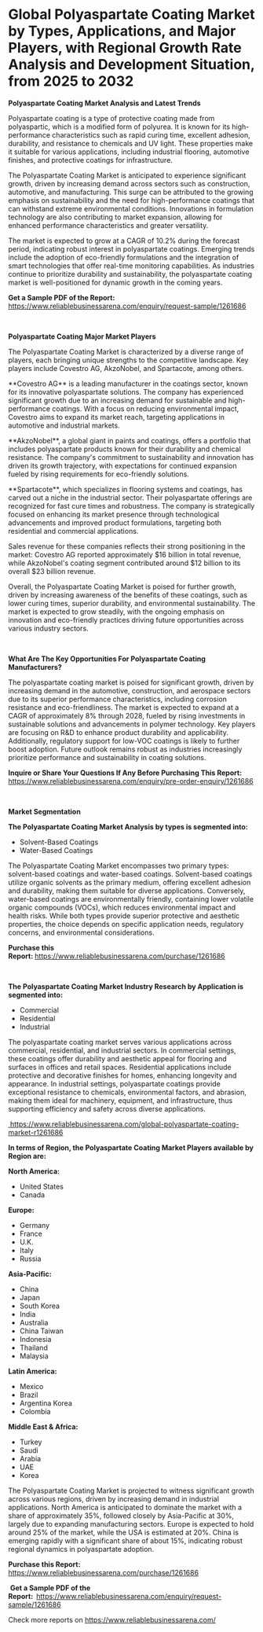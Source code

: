 <p><h1>Global Polyaspartate Coating Market by Types, Applications, and Major Players, with Regional Growth Rate Analysis and Development Situation, from 2025 to 2032</h1></p><p><strong>Polyaspartate Coating Market Analysis and Latest Trends</strong></p>
<p><p>Polyaspartate coating is a type of protective coating made from polyaspartic, which is a modified form of polyurea. It is known for its high-performance characteristics such as rapid curing time, excellent adhesion, durability, and resistance to chemicals and UV light. These properties make it suitable for various applications, including industrial flooring, automotive finishes, and protective coatings for infrastructure.</p><p>The Polyaspartate Coating Market is anticipated to experience significant growth, driven by increasing demand across sectors such as construction, automotive, and manufacturing. This surge can be attributed to the growing emphasis on sustainability and the need for high-performance coatings that can withstand extreme environmental conditions. Innovations in formulation technology are also contributing to market expansion, allowing for enhanced performance characteristics and greater versatility.</p><p>The market is expected to grow at a CAGR of 10.2% during the forecast period, indicating robust interest in polyaspartate coatings. Emerging trends include the adoption of eco-friendly formulations and the integration of smart technologies that offer real-time monitoring capabilities. As industries continue to prioritize durability and sustainability, the polyaspartate coating market is well-positioned for dynamic growth in the coming years.</p></p>
<p><strong>Get a Sample PDF of the Report:&nbsp;</strong> <a href="https://www.reliablebusinessarena.com/enquiry/request-sample/1261686?utm_campaign=1871&utm_medium=2&utm_source=Github&utm_content=ia&utm_term=02022025&utm_id=polyaspartate-coating">https://www.reliablebusinessarena.com/enquiry/request-sample/1261686</a></p>
<p>&nbsp;</p>
<p><strong>Polyaspartate Coating Major Market Players</strong></p>
<p><p>The Polyaspartate Coating Market is characterized by a diverse range of players, each bringing unique strengths to the competitive landscape. Key players include Covestro AG, AkzoNobel, and Spartacote, among others.</p><p>**Covestro AG** is a leading manufacturer in the coatings sector, known for its innovative polyaspartate solutions. The company has experienced significant growth due to an increasing demand for sustainable and high-performance coatings. With a focus on reducing environmental impact, Covestro aims to expand its market reach, targeting applications in automotive and industrial markets. </p><p>**AkzoNobel**, a global giant in paints and coatings, offers a portfolio that includes polyaspartate products known for their durability and chemical resistance. The company's commitment to sustainability and innovation has driven its growth trajectory, with expectations for continued expansion fueled by rising requirements for eco-friendly solutions.</p><p>**Spartacote**, which specializes in flooring systems and coatings, has carved out a niche in the industrial sector. Their polyaspartate offerings are recognized for fast cure times and robustness. The company is strategically focused on enhancing its market presence through technological advancements and improved product formulations, targeting both residential and commercial applications.</p><p>Sales revenue for these companies reflects their strong positioning in the market: Covestro AG reported approximately $16 billion in total revenue, while AkzoNobel's coating segment contributed around $12 billion to its overall $23 billion revenue.</p><p>Overall, the Polyaspartate Coating Market is poised for further growth, driven by increasing awareness of the benefits of these coatings, such as lower curing times, superior durability, and environmental sustainability. The market is expected to grow steadily, with the ongoing emphasis on innovation and eco-friendly practices driving future opportunities across various industry sectors.</p></p>
<p>&nbsp;</p>
<p><strong>What Are The Key Opportunities For Polyaspartate Coating Manufacturers?</strong></p>
<p><p>The polyaspartate coating market is poised for significant growth, driven by increasing demand in the automotive, construction, and aerospace sectors due to its superior performance characteristics, including corrosion resistance and eco-friendliness. The market is expected to expand at a CAGR of approximately 8% through 2028, fueled by rising investments in sustainable solutions and advancements in polymer technology. Key players are focusing on R&D to enhance product durability and applicability. Additionally, regulatory support for low-VOC coatings is likely to further boost adoption. Future outlook remains robust as industries increasingly prioritize performance and sustainability in coating solutions.</p></p>
<p><strong>Inquire or Share Your Questions If Any Before Purchasing This Report:</strong> <a href="https://www.reliablebusinessarena.com/enquiry/pre-order-enquiry/1261686?utm_campaign=1871&utm_medium=2&utm_source=Github&utm_content=ia&utm_term=02022025&utm_id=polyaspartate-coating">https://www.reliablebusinessarena.com/enquiry/pre-order-enquiry/1261686</a></p>
<p>&nbsp;</p>
<p><strong>Market Segmentation</strong></p>
<p><strong>The Polyaspartate Coating Market Analysis by types is segmented into:</strong></p>
<p><ul><li>Solvent-Based Coatings</li><li>Water-Based Coatings</li></ul></p>
<p><p>The Polyaspartate Coating Market encompasses two primary types: solvent-based coatings and water-based coatings. Solvent-based coatings utilize organic solvents as the primary medium, offering excellent adhesion and durability, making them suitable for diverse applications. Conversely, water-based coatings are environmentally friendly, containing lower volatile organic compounds (VOCs), which reduces environmental impact and health risks. While both types provide superior protective and aesthetic properties, the choice depends on specific application needs, regulatory concerns, and environmental considerations.</p></p>
<p><strong>Purchase this Report:&nbsp;</strong><a href="https://www.reliablebusinessarena.com/purchase/1261686?utm_campaign=1871&utm_medium=2&utm_source=Github&utm_content=ia&utm_term=02022025&utm_id=polyaspartate-coating">https://www.reliablebusinessarena.com/purchase/1261686</a></p>
<p>&nbsp;</p>
<p><strong>The Polyaspartate Coating Market Industry Research by Application is segmented into:</strong></p>
<p><ul><li>Commercial</li><li>Residential</li><li>Industrial</li></ul></p>
<p><p>The polyaspartate coating market serves various applications across commercial, residential, and industrial sectors. In commercial settings, these coatings offer durability and aesthetic appeal for flooring and surfaces in offices and retail spaces. Residential applications include protective and decorative finishes for homes, enhancing longevity and appearance. In industrial settings, polyaspartate coatings provide exceptional resistance to chemicals, environmental factors, and abrasion, making them ideal for machinery, equipment, and infrastructure, thus supporting efficiency and safety across diverse applications.</p></p>
<p><a href="https://www.reliablebusinessarena.com/global-polyaspartate-coating-market-r1261686?utm_campaign=1871&utm_medium=2&utm_source=Github&utm_content=ia&utm_term=02022025&utm_id=polyaspartate-coating">&nbsp;https://www.reliablebusinessarena.com/global-polyaspartate-coating-market-r1261686</a></p>
<p><strong>In terms of Region, the Polyaspartate Coating Market Players available by Region are:</strong></p>
<p>
    <p> <strong> North America: </strong>
        <ul>
            <li>United States</li>
            <li>Canada</li>
        </ul>
        </p> 
    <p> <strong> Europe: </strong>
        <ul>
            <li>Germany</li>
            <li>France</li>
            <li>U.K.</li>
            <li>Italy</li>
            <li>Russia</li>
        </ul>
        </p> 
    <p> <strong> Asia-Pacific: </strong>
        <ul>
            <li>China</li>
            <li>Japan</li>
            <li>South Korea</li>
            <li>India</li>
            <li>Australia</li>
            <li>China Taiwan</li>
            <li>Indonesia</li>
            <li>Thailand</li>
            <li>Malaysia</li>
        </ul>
        </p> 
    <p> <strong> Latin America: </strong>
        <ul>
            <li>Mexico</li>
            <li>Brazil</li>
            <li>Argentina Korea</li>
            <li>Colombia</li>
        </ul>
        </p> 
    <p> <strong> Middle East & Africa: </strong>
        <ul>
            <li>Turkey</li>
            <li>Saudi</li>
            <li>Arabia</li>
            <li>UAE</li>
            <li>Korea</li>
        </ul>
    </p>
    </p>
<p><p>The Polyaspartate Coating Market is projected to witness significant growth across various regions, driven by increasing demand in industrial applications. North America is anticipated to dominate the market with a share of approximately 35%, followed closely by Asia-Pacific at 30%, largely due to expanding manufacturing sectors. Europe is expected to hold around 25% of the market, while the USA is estimated at 20%. China is emerging rapidly with a significant share of about 15%, indicating robust regional dynamics in polyaspartate adoption.</p></p>
<p><strong>Purchase this Report: </strong><a href="https://www.reliablebusinessarena.com/purchase/1261686?utm_campaign=1871&utm_medium=2&utm_source=Github&utm_content=ia&utm_term=02022025&utm_id=polyaspartate-coating">https://www.reliablebusinessarena.com/purchase/1261686</a></p>
<p>&nbsp;<strong>Get a Sample PDF of the Report:&nbsp;&nbsp;</strong><a href="https://www.reliablebusinessarena.com/enquiry/request-sample/1261686?utm_campaign=1871&utm_medium=2&utm_source=Github&utm_content=ia&utm_term=02022025&utm_id=polyaspartate-coating">https://www.reliablebusinessarena.com/enquiry/request-sample/1261686</a></p>
<p><strong></strong></p>
<p>Check more reports on <a href="https://www.reliablebusinessarena.com/?utm_campaign=1871&utm_medium=2&utm_source=Github&utm_content=ia&utm_term=02022025&utm_id=polyaspartate-coating">https://www.reliablebusinessarena.com/</a></p>